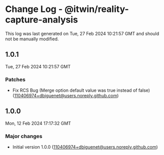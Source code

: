 # Change Log - @itwin/reality-capture-analysis

This log was last generated on Tue, 27 Feb 2024 10:21:57 GMT and should not be manually modified.

<!-- Start content -->

## 1.0.1

Tue, 27 Feb 2024 10:21:57 GMT

### Patches

- Fix RCS Bug (Merge option default value was true instead of false) (110406974+dbiguenet@users.noreply.github.com)

## 1.0.0

Mon, 12 Feb 2024 17:17:32 GMT

### Major changes

- Initial version 1.0.0 (110406974+dbiguenet@users.noreply.github.com)
